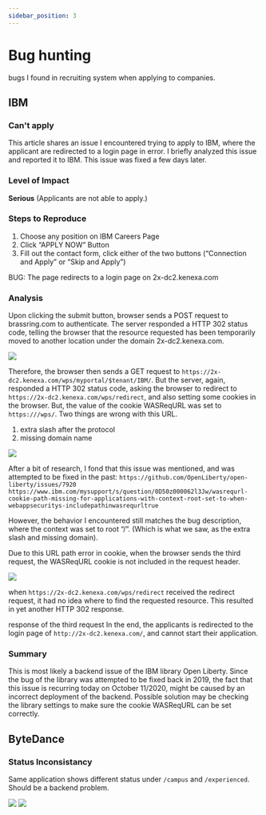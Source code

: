 ```yaml
---
sidebar_position: 3
---
```


# Bug hunting

bugs I found in recruiting system when applying to companies.

## IBM
### Can't apply
This article shares an issue I encountered trying to apply to IBM, where the applicant are redirected to a login page in error. I briefly analyzed this issue and reported it to IBM. This issue was fixed a few days later.
### Level of Impact
**Serious** (Applicants are not able to apply.)
### Steps to Reproduce
1. Choose any position on IBM Careers Page
2. Click “APPLY NOW” Button
3. Fill out the contact form, click either of the two buttons (“Connection and Apply” or “Skip and Apply”)

BUG: The page redirects to a login page on 2x-dc2.kenexa.com

### Analysis
Upon clicking the submit button, browser sends a POST request to brassring.com to authenticate. The server responded a HTTP 302 status code, telling the browser that the resource requested has been temporarily moved to another location under the domain 2x-dc2.kenexa.com.

![](https://i.imgur.com/xyzU8kQ.png)


Therefore, the browser then sends a GET request to `https://2x-dc2.kenexa.com/wps/myportal/$tenant/IBM/`. But the server, again, responded a HTTP 302 status code, asking the browser to redirect to `https://2x-dc2.kenexa.com/wps/redirect`, and also setting some cookies in the browser.
But, the value of the cookie WASReqURL was set to `https:///wps/`. Two things are wrong with this URL.

1. extra slash after the protocol
2. missing domain name

![](https://i.imgur.com/vCgOA5W.png)


After a bit of research, I fond that this issue was mentioned, and was attempted to be fixed in the past:
`https://github.com/OpenLiberty/open-liberty/issues/7920`
`https://www.ibm.com/mysupport/s/question/0D50z000062l3Jw/wasrequrl-cookie-path-missing-for-applications-with-context-root-set-to-when-webappsecuritys-includepathinwasrequrltrue`

However, the behavior I encountered still matches the bug description, where the context was set to root “/”. (Which is what we saw, as the extra slash and missing domain).

Due to this URL path error in cookie, when the browser sends the third request, the WASReqURL cookie is not included in the request header.

![](https://i.imgur.com/IUH5gmb.png)


when `https://2x-dc2.kenexa.com/wps/redirect` received the redirect request, it had no idea where to find the requested resource. This resulted in yet another HTTP 302 response.

response of the third request
In the end, the applicants is redirected to the login page of `http://2x-dc2.kenexa.com/`, and cannot start their application.

### Summary

This is most likely a backend issue of the IBM library Open Liberty. Since the bug of the library was attempted to be fixed back in 2019, the fact that this issue is recurring today on October 11/2020, might be caused by an incorrect deployment of the backend. Possible solution may be checking the library settings to make sure the cookie WASReqURL can be set correctly.

## ByteDance
### Status Inconsistancy
Same application shows different status under `/campus` and `/experienced`. Should be a backend problem.

![](https://i.imgur.com/ISbGRmE.png)
![](https://i.imgur.com/NDI4TCD.png)

